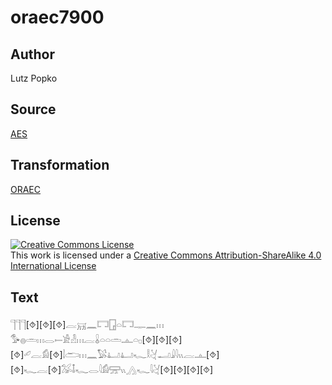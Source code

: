 # oraec7900

## Author

Lutz Popko

## Source

[AES](https://github.com/simondschweitzer/aes)

## Transformation

[ORAEC](https://oraec.github.io/)

## License

<a rel="license" href="http://creativecommons.org/licenses/by-sa/4.0/"><img alt="Creative Commons License" style="border-width:0" src="https://i.creativecommons.org/l/by-sa/4.0/88x31.png" /></a><br />This work is licensed under a <a rel="license" href="http://creativecommons.org/licenses/by-sa/4.0/">Creative Commons Attribution-ShareAlike 4.0 International License</a>

## Text

𓊹𓊹𓊹[⯑][⯑][⯑]𓐛𓄚𓈖𓉐𓉗𓏏𓉐𓊃𓈖𓏥<br>
𓅜𓐍𓏛𓏥𓂋𓍿𓀀𓁐𓏥𓐛𓏇𓏏𓏏𓏛𓊵𓏏𓊪[⯑][⯑][⯑]<br>
[⯑]𓄔𓐛𓀁[⯑]𓌃𓂧𓏥𓈖𓅄𓂞𓂞𓆑𓎛𓋔𓂝𓇍𓇋𓏭𓐛𓊵[⯑]<br>
[⯑]𓆑𓐛[⯑]𓅮𓄤𓆑𓂋𓇋𓀁𓈝𓏭𓂻𓆑𓇋𓋔[⯑][⯑][⯑][⯑]<br>
